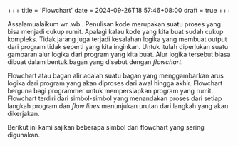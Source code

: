+++
title = 'Flowchart'
date = 2024-09-26T18:57:46+08:00
draft = true
+++

Assalamualaikum wr..wb..
Penulisan kode merupakan suatu proses yang bisa menjadi cukup rumit. Apalagi kalau kode yang kita buat
sudah cukup kompleks. Tidak jarang juga terjadi kesalahan logika yang membuat output dari program tidak
seperti yang kita inginkan. Untuk itulah diperlukan suatu gambaran alur logika dari program yang kita buat.
Alur logika tersebut biasa dibuat dalam bentuk bagan yang disebut dengan *flowchart*.

Flowchart atau bagan alir adalah suatu bagan yang menggambarkan arus logika dari
program yang akan diproses dari awal hingga akhir. Flowchart berguna bagi programmer
untuk mempersiapkan program yang rumit. Flowchart terdiri dari simbol-simbol yang
menandakan proses dari setiap langkah program dan *flow lines* menunjukan
urutan dari langkah yang akan dikerjakan.

Berikut ini kami sajikan beberapa simbol dari flowchart yang sering digunakan.



